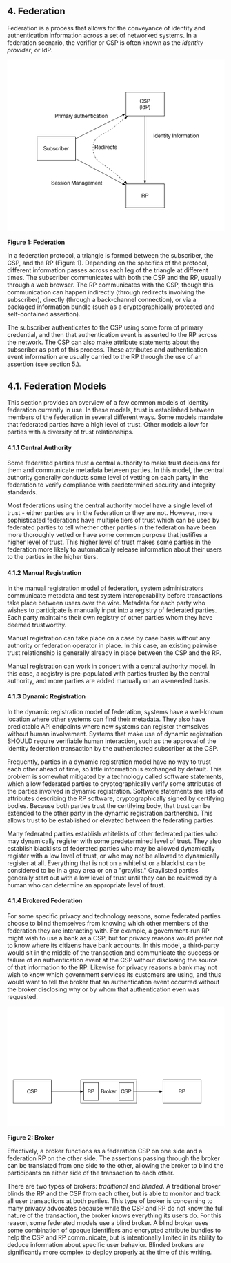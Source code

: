 ## 4. Federation
Federation is a process that allows for the conveyance of identity and authentication information across a set of networked systems. In a federation scenario, the verifier or CSP is often known as the *identity provider*, or IdP.

![Figure 1: Federation](media/federation.png)

**Figure 1: Federation**

In a federation protocol, a triangle is formed between the subscriber, the CSP, and the RP (Figure 1). Depending on the specifics of the protocol, different information passes across each leg of the triangle at different times. The subscriber communicates with both the CSP and the RP, usually through a web browser. The RP communicates with the CSP, though this communication can happen indirectly (through redirects involving the subscriber), directly (through a back-channel connection), or via a packaged information bundle (such as a cryptographically protected and self-contained assertion).

The subscriber authenticates to the CSP using some form of primary credential, and then that authentication event is asserted to the RP across the network. The CSP can also make attribute statements about the subscriber as part of this process. These attributes and authentication event information are usually carried to the RP through the use of an assertion (see section 5.). 

## 4.1. Federation Models
This section provides an overview of a few common models of identity federation currently in use. In these models, trust is established between members of the federation in several different ways. Some models mandate that federated parties have a high level of trust. Other models allow for parties with a diversity of trust relationships.

#### 4.1.1 Central Authority
Some federated parties trust a central authority to make trust decisions for them and communicate metadata between parties. In this model, the central authority generally conducts some level of vetting on each party in the federation to verify compliance with predetermined security and integrity standards.

Most federations using the central authority model have a single level of trust - either parties are in the federation or they are not. However, more sophisticated federations have multiple tiers of trust which can be used by federated parties to tell whether other parties in the federation have been more thoroughly vetted or have some common purpose that justifies a higher level of trust. This higher level of trust makes some parties in the federation more likely to automatically release information about their users to the parties in the higher tiers.

#### 4.1.2 Manual Registration
In the manual registration model of federation, system administrators communicate metadata and test system interoperability before transactions take place between users over the wire. Metadata for each party who wishes to participate is manually input into a registry of federated parties. Each party maintains their own registry of other parties whom they have deemed trustworthy.

Manual registration can take place on a case by case basis without any authority or federation operator in place. In this case, an existing pairwise trust relationship is generally already in place between the CSP and the RP. 

Manual registration can work in concert with a central authority model. In this case, a registry is pre-populated with parties trusted by the central authority, and more parties are added manually on an as-needed basis.

#### 4.1.3 Dynamic Registration
In the dynamic registration model of federation, systems have a well-known location where other systems can find their metadata. They also have predictable API endpoints where new systems can register themselves without human involvement. Systems that make use of dynamic registration SHOULD require verifiable human interaction, such as the approval of the identity federation transaction by the authenticated subscriber at the CSP. 

Frequently, parties in a dynamic registration model have no way to trust each other ahead of time, so little information is exchanged by default. This problem is somewhat mitigated by a technology called software statements, which allow federated parties to cryptographically verify some attributes of the parties involved in dynamic registration. Software statements are lists of attributes describing the RP software, cryptographically signed by certifying bodies. Because both parties trust the certifying body, that trust can be extended to the other party in the dynamic registration partnership.  This allows trust to be established or elevated between the federating parties.

Many federated parties establish whitelists of other federated parties who may dynamically register with some predetermined level of trust. They also establish blacklists of federated parties who may be allowed dynamically register with a low level of trust, or who may not be allowed to dynamically register at all. Everything that is not on a whitelist or a blacklist can be considered to be in a gray area or on a "graylist." Graylisted parties generally start out with a low level of trust until they can be reviewed by a human who can determine an appropriate level of trust. 

#### 4.1.4 Brokered Federation
For some specific privacy and technology reasons, some federated parties choose to blind themselves from knowing which other members of the federation they are interacting with. For example, a government-run RP might wish to use a bank as a CSP, but for privacy reasons would prefer not to know where its citizens have bank accounts. In this model, a third-party would sit in the middle of the transaction and communicate the success or failure of an authentication event at the CSP without disclosing the source of that information to the RP. Likewise for privacy reasons a bank may not wish to know which government services its customers are using, and thus would want to tell the broker that an authentication event occurred without the broker disclosing why or by whom that authentication even was requested.

![Figure 2: Broker](media/broker.png)

**Figure 2: Broker**

Effectively, a broker functions as a federation CSP on one side and a federation RP on the other side. The assertions passing through the broker can be translated from one side to the other, allowing the broker to blind the participants on either side of the transaction to each other. 

There are two types of brokers: *traditional* and *blinded*. A traditional broker blinds the RP and the CSP from each other, but is able to monitor and track all user transactions at both parties. This type of broker is concerning to many privacy advocates because while the CSP and RP do not know the full nature of the transaction, the broker knows everything its users do. For this reason, some federated models use a blind broker. A blind broker uses some combination of opaque identifiers and encrypted attribute bundles to help the CSP and RP communicate, but is intentionally limited in its ability to deduce information about specific user behavior. Blinded brokers are significantly more complex to deploy properly at the time of this writing.

